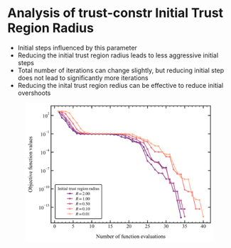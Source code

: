 

# Analysis of trust-constr Initial Trust Region Radius
- Initial steps influenced by this parameter
- Reducing the initial trust region radius leads to less aggressive initial steps
- Total number of iterations can change slightly, but reducing initial step does not lead to significantly more iterations
- Reducing the inital trust region redius can be effective to reduce initial overshoots
<figure>
    <img src="./figures/sensitivity_initial_trust_region_radius.svg" alt="trust_region_radius.svg" width=500px>
</figure>